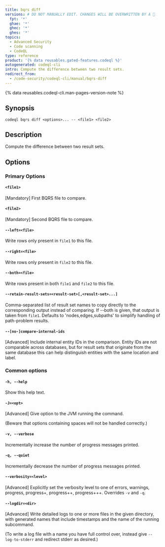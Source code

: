 ```yaml
---
title: bqrs diff
versions: # DO NOT MANUALLY EDIT. CHANGES WILL BE OVERWRITTEN BY A 🤖
  fpt: '*'
  ghae: '*'
  ghec: '*'
  ghes: '*'
topics:
  - Advanced Security
  - Code scanning
  - CodeQL
type: reference
product: '{% data reusables.gated-features.codeql %}'
autogenerated: codeql-cli
intro: Compute the difference between two result sets.
redirect_from:
  - /code-security/codeql-cli/manual/bqrs-diff
---
```



<!-- Content after this section is automatically generated -->

{% data reusables.codeql-cli.man-pages-version-note %}

## Synopsis

```shell copy
codeql bqrs diff <options>... -- <file1> <file2>
```

## Description

Compute the difference between two result sets.

## Options

### Primary Options

#### `<file1>`

\[Mandatory] First BQRS file to compare.

#### `<file2>`

\[Mandatory] Second BQRS file to compare.

#### `--left=<file>`

Write rows only present in `file1` to this file.

#### `--right=<file>`

Write rows only present in `file2` to this file.

#### `--both=<file>`

Write rows present in both `file1` and `file2` to this file.

#### `--retain-result-sets=<result-set>[,<result-set>...]`

Comma-separated list of result set names to copy directly to the
corresponding output instead of comparing. If --both is given, that
output is taken from `file1`. Defaults to 'nodes,edges,subpaths' to
simplify handling of path-problem results.

#### `--[no-]compare-internal-ids`

\[Advanced] Include internal entity IDs in the comparison. Entity IDs
are not comparable across databases, but for result sets that originate
from the same database this can help distinguish entities with the same
location and label.

### Common options

#### `-h, --help`

Show this help text.

#### `-J=<opt>`

\[Advanced] Give option to the JVM running the command.

(Beware that options containing spaces will not be handled correctly.)

#### `-v, --verbose`

Incrementally increase the number of progress messages printed.

#### `-q, --quiet`

Incrementally decrease the number of progress messages printed.

#### `--verbosity=<level>`

\[Advanced] Explicitly set the verbosity level to one of errors,
warnings, progress, progress+, progress++, progress+++. Overrides `-v`
and `-q`.

#### `--logdir=<dir>`

\[Advanced] Write detailed logs to one or more files in the given
directory, with generated names that include timestamps and the name of
the running subcommand.

(To write a log file with a name you have full control over, instead
give `--log-to-stderr` and redirect stderr as desired.)
